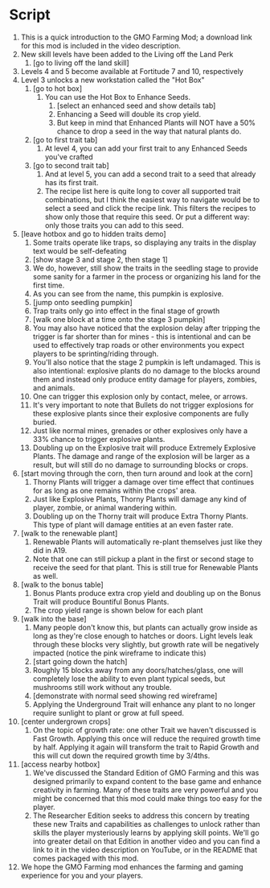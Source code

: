 # Script

1. This is a quick introduction to the GMO Farming Mod; a download link for this mod is included in the video description.
2. New skill levels have been added to the Living off the Land Perk
   1. [go to living off the land skill]
3. Levels 4 and 5 become available at Fortitude 7 and 10, respectively
4. Level 3 unlocks a new workstation called the "Hot Box"
   1. [go to hot box]
      1. You can use the Hot Box to Enhance Seeds.
         1. [select an enhanced seed and show details tab]
         2. Enhancing a Seed will double its crop yield.
         3. But keep in mind that Enhanced Plants will NOT have a 50% chance to drop a seed in the way that natural plants do.
   2. [go to first trait tab]
      1. At level 4, you can add your first trait to any Enhanced Seeds you've crafted
   3. [go to second trait tab]
      1. And at level 5, you can add a second trait to a seed that already has its first trait.
      2. The recipe list here is quite long to cover all supported trait combinations, but I think the easiest way to navigate would be to select a seed and click the recipe link. This filters the recipes to show only those that require this seed. Or put a different way: only those traits you can add to this seed.
5. [leave hotbox and go to hidden traits demo]
   1. Some traits operate like traps, so displaying any traits in the display text would be self-defeating
   2. [show stage 3 and stage 2, then stage 1]
   3. We do, however, still show the traits in the seedling stage to provide some sanity for a farmer in the process or organizing his land for the first time.
   4. As you can see from the name, this pumpkin is explosive.
   5. [jump onto seedling pumpkin]
   6. Trap traits only go into effect in the final stage of growth
   7. [walk one block at a time onto the stage 3 pumpkin]
   8. You may also have noticed that the explosion delay after tripping the trigger is far shorter than for mines - this is intentional and can be used to effectively trap roads or other environments you expect players to be sprinting/riding through.
   9. You'll also notice that the stage 2 pumpkin is left undamaged. This is also intentional: explosive plants do no damage to the blocks around them and instead only produce entity damage for players, zombies, and animals.
   10. One can trigger this explosion only by contact, melee, or arrows.
   11. It's very important to note that Bullets do not trigger explosions for these explosive plants since their explosive components are fully buried.
   12. Just like normal mines, grenades or other explosives only have a 33% chance to trigger explosive plants.
   13. Doubling up on the Explosive trait will produce Extremely Explosive Plants. The damage and range of the explosion will be larger as a result, but will still do no damage to surrounding blocks or crops.
6. [start moving through the corn, then turn around and look at the corn]
   1. Thorny Plants will trigger a damage over time effect that continues for as long as one remains within the crops' area.
   2. Just like Explosive Plants, Thorny Plants will damage any kind of player, zombie, or animal wandering within.
   3. Doubling up on the Thorny trait will produce Extra Thorny Plants. This type of plant will damage entities at an even faster rate.
7. [walk to the renewable plant]
   1. Renewable Plants will automatically re-plant themselves just like they did in A19.
   2. Note that one can still pickup a plant in the first or second stage to receive the seed for that plant. This is still true for Renewable Plants as well.
8. [walk to the bonus table]
   1. Bonus Plants produce extra crop yield and doubling up on the Bonus Trait will produce Bountiful Bonus Plants.
   2. The crop yield range is shown below for each plant
9. [walk into the base]
   1. Many people don't know this, but plants can actually grow inside as long as they're close enough to hatches or doors. Light levels leak through these blocks very slightly, but growth rate will be negatively impacted (notice the pink wireframe to indicate this)
   2. [start going down the hatch]
   3. Roughly 15 blocks away from any doors/hatches/glass, one will completely lose the ability to even plant typical seeds, but mushrooms still work without any trouble.
   4. [demonstrate with normal seed showing red wireframe]
   5. Applying the Underground Trait will enhance any plant to no longer require sunlight to plant or grow at full speed.
10. [center undergrown crops]
    1. On the topic of growth rate: one other Trait we haven't discussed is Fast Growth. Applying this once will reduce the required growth time by half. Applying it again will transform the trait to Rapid Growth and this will cut down the required growth time by 3/4ths.
11. [access nearby hotbox]
    1. We've discussed the Standard Edition of GMO Farming and this was designed primarily to expand content to the base game and enhance creativity in farming. Many of these traits are very powerful and you might be concerned that this mod could make things too easy for the player.
    2. The Researcher Edition seeks to address this concern by treating these new Traits and capabilities as challenges to unlock rather than skills the player mysteriously learns by applying skill points. We'll go into greater detail on that Edition in another video and you can find a link to it in the video description on YouTube, or in the README that comes packaged with this mod.
12. We hope the GMO Farming mod enhances the farming and gaming experience for you and your players.

